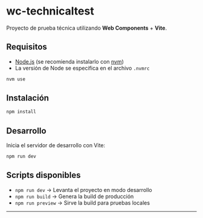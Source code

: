 # wc-technicaltest

Proyecto de prueba técnica utilizando **Web Components** + **Vite**.

## Requisitos
- [Node.js](https://nodejs.org/) (se recomienda instalarlo con [nvm](https://github.com/nvm-sh/nvm))  
- La versión de Node se especifica en el archivo `.nvmrc`

```bash
nvm use
```

## Instalación
```bash
npm install
```

## Desarrollo
Inicia el servidor de desarrollo con Vite:

```bash
npm run dev
```

## Scripts disponibles
- `npm run dev` → Levanta el proyecto en modo desarrollo  
- `npm run build` → Genera la build de producción  
- `npm run preview` → Sirve la build para pruebas locales  

---
